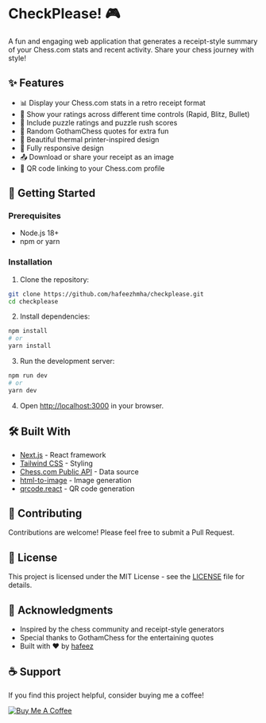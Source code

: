 # CheckPlease! 🎮

A fun and engaging web application that generates a receipt-style summary of your Chess.com stats and recent activity. Share your chess journey with style!

## ✨ Features

- 📊 Display your Chess.com stats in a retro receipt format
- 🎯 Show your ratings across different time controls (Rapid, Blitz, Bullet)
- 🧩 Include puzzle ratings and puzzle rush scores
- 🎲 Random GothamChess quotes for extra fun
- 🎨 Beautiful thermal printer-inspired design
- 📱 Fully responsive design
- 📤 Download or share your receipt as an image
- 🔗 QR code linking to your Chess.com profile

## 🚀 Getting Started

### Prerequisites

- Node.js 18+ 
- npm or yarn

### Installation

1. Clone the repository:
```bash
git clone https://github.com/hafeezhmha/checkplease.git
cd checkplease
```

2. Install dependencies:
```bash
npm install
# or
yarn install
```

3. Run the development server:
```bash
npm run dev
# or
yarn dev
```

4. Open [http://localhost:3000](http://localhost:3000) in your browser.

## 🛠️ Built With

- [Next.js](https://nextjs.org/) - React framework
- [Tailwind CSS](https://tailwindcss.com/) - Styling
- [Chess.com Public API](https://www.chess.com/news/view/published-data-api) - Data source
- [html-to-image](https://github.com/bubkoo/html-to-image) - Image generation
- [qrcode.react](https://github.com/zpao/qrcode.react) - QR code generation

## 🤝 Contributing

Contributions are welcome! Please feel free to submit a Pull Request.

## 📝 License

This project is licensed under the MIT License - see the [LICENSE](LICENSE) file for details.

## 🙏 Acknowledgments

- Inspired by the chess community and receipt-style generators
- Special thanks to GothamChess for the entertaining quotes
- Built with ❤️ by [hafeez](https://x.com/hafeezhmha)

## ☕ Support

If you find this project helpful, consider buying me a coffee!

[![Buy Me A Coffee](https://www.buymeacoffee.com/assets/img/custom_images/orange_img.png)](https://buymeacoffee.com/hafeezhmha8) 
